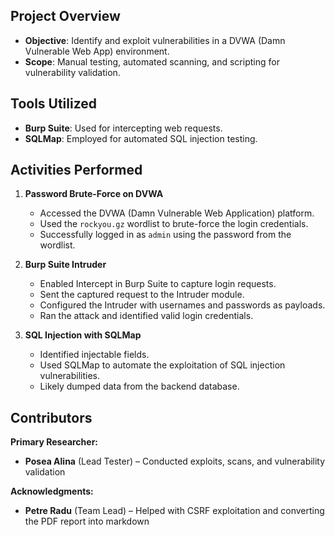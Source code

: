 ## Project Overview
- **Objective**: Identify and exploit vulnerabilities in a DVWA (Damn Vulnerable Web App) environment.
- **Scope**: Manual testing, automated scanning, and scripting for vulnerability validation.

## Tools Utilized
- **Burp Suite**: Used for intercepting web requests.
- **SQLMap**: Employed for automated SQL injection testing.

## Activities Performed

1. **Password Brute-Force on DVWA**
   - Accessed the DVWA (Damn Vulnerable Web Application) platform.
   - Used the `rockyou.gz` wordlist to brute-force the login credentials.
   - Successfully logged in as `admin` using the password from the wordlist.

2. **Burp Suite Intruder**
   - Enabled Intercept in Burp Suite to capture login requests.
   - Sent the captured request to the Intruder module.
   - Configured the Intruder with usernames and passwords as payloads.
   - Ran the attack and identified valid login credentials.

3. **SQL Injection with SQLMap**
   - Identified injectable fields.
   - Used SQLMap to automate the exploitation of SQL injection vulnerabilities.
   - Likely dumped data from the backend database.

## Contributors
**Primary Researcher:**

- **Posea Alina** (Lead Tester) – Conducted exploits, scans, and vulnerability validation

**Acknowledgments:**

- **Petre Radu** (Team Lead) – Helped with CSRF exploitation and converting the PDF report into markdown
